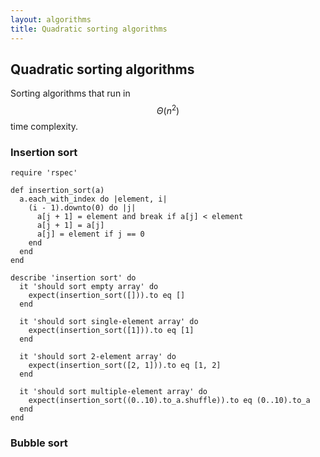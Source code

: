 ```yaml
---
layout: algorithms
title: Quadratic sorting algorithms
---
```


## Quadratic sorting algorithms

Sorting algorithms that run in $$ \Theta(n^2) $$ time complexity.

### Insertion sort

~~~
require 'rspec'

def insertion_sort(a)
  a.each_with_index do |element, i|
    (i - 1).downto(0) do |j|
      a[j + 1] = element and break if a[j] < element
      a[j + 1] = a[j]
      a[j] = element if j == 0
    end
  end
end

describe 'insertion sort' do
  it 'should sort empty array' do
    expect(insertion_sort([])).to eq []
  end

  it 'should sort single-element array' do
    expect(insertion_sort([1])).to eq [1]
  end

  it 'should sort 2-element array' do
    expect(insertion_sort([2, 1])).to eq [1, 2]
  end

  it 'should sort multiple-element array' do
    expect(insertion_sort((0..10).to_a.shuffle)).to eq (0..10).to_a
  end
end
~~~

### Bubble sort